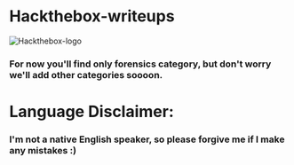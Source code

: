 # Hackthebox-writeups
![Hackthebox-logo](https://th.bing.com/th/id/OIP.FOiYj3Tyj3Bd4IDouzW23wHaDI?rs=1&pid=ImgDetMain)

### For now you'll find only forensics category, but don't worry we'll add other categories soooon.


# Language Disclaimer:
### I'm not a native English speaker, so please forgive me if I make any mistakes :)
